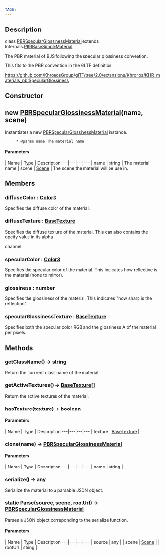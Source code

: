 ```yaml
---
TAGS:
---
```

## Description

class [PBRSpecularGlossinessMaterial](/classes/3.1/PBRSpecularGlossinessMaterial) extends Internals.[PBRBaseSimpleMaterial](/classes/3.1/PBRBaseSimpleMaterial)

The PBR material of BJS following the specular glossiness convention.

This fits to the PBR convention in the GLTF definition:

https://github.com/KhronosGroup/glTF/tree/2.0/extensions/Khronos/KHR_materials_pbrSpecularGlossiness

## Constructor

## new [PBRSpecularGlossinessMaterial](/classes/3.1/PBRSpecularGlossinessMaterial)(name, scene)

Instantiates a new [PBRSpecularGlossinessMaterial](/classes/3.1/PBRSpecularGlossinessMaterial) instance.

         * @param name The material name

#### Parameters
 | Name | Type | Description
---|---|---|---
 | name | string |  The material name
 | scene | [Scene](/classes/3.1/Scene) |  The scene the material will be use in.
## Members

### diffuseColor : [Color3](/classes/3.1/Color3)

Specifies the diffuse color of the material.

### diffuseTexture : [BaseTexture](/classes/3.1/BaseTexture)

Specifies the diffuse texture of the material. This can also contains the opcity value in its alpha

channel.

### specularColor : [Color3](/classes/3.1/Color3)

Specifies the specular color of the material. This indicates how reflective is the material (none to mirror).

### glossiness : number

Specifies the glossiness of the material. This indicates "how sharp is the reflection".

### specularGlossinessTexture : [BaseTexture](/classes/3.1/BaseTexture)

Specifies both the specular color RGB and the glossiness A of the material per pixels.

## Methods

### getClassName() &rarr; string

Return the currrent class name of the material.
### getActiveTextures() &rarr; [BaseTexture](/classes/3.1/BaseTexture)[]

Return the active textures of the material.
### hasTexture(texture) &rarr; boolean



#### Parameters
 | Name | Type | Description
---|---|---|---
 | texture | [BaseTexture](/classes/3.1/BaseTexture) | 

### clone(name) &rarr; [PBRSpecularGlossinessMaterial](/classes/3.1/PBRSpecularGlossinessMaterial)



#### Parameters
 | Name | Type | Description
---|---|---|---
 | name | string | 

### serialize() &rarr; any

Serialize the material to a parsable JSON object.
### static Parse(source, scene, rootUrl) &rarr; [PBRSpecularGlossinessMaterial](/classes/3.1/PBRSpecularGlossinessMaterial)

Parses a JSON object correponding to the serialize function.

#### Parameters
 | Name | Type | Description
---|---|---|---
 | source | any | 
 | scene | [Scene](/classes/3.1/Scene) | 
 | rootUrl | string | 
